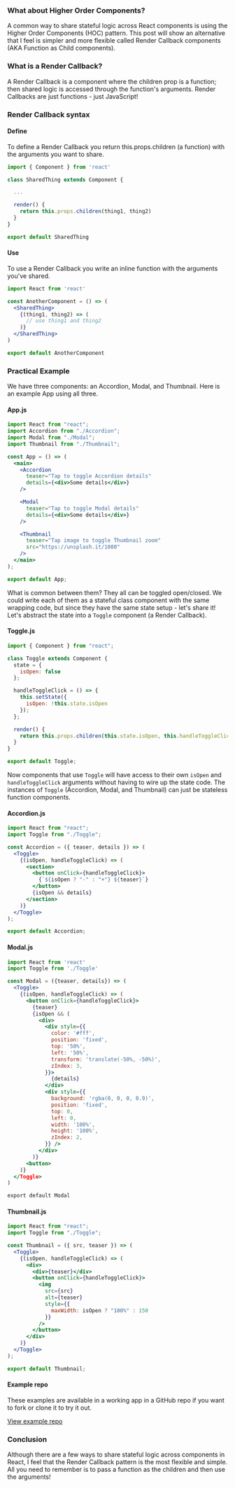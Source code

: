 ### What about Higher Order Components?

A common way to share stateful logic across React components is using the Higher Order Components (HOC) pattern. This post will show an alternative that I feel is simpler and more flexible called Render Callback components (AKA Function as Child components).

### What is a Render Callback?

A Render Callback is a component where the children prop is a function; then shared logic is accessed through the function's arguments. Render Callbacks are just functions - just JavaScript!

### Render Callback syntax

#### Define

To define a Render Callback you return this.props.children (a function) with the arguments you want to share.

```jsx
import { Component } from 'react'

class SharedThing extends Component {

  ...

  render() {
    return this.props.children(thing1, thing2)
  }
}

export default SharedThing
```

#### Use

To use a Render Callback you write an inline function with the arguments you've shared.

```jsx
import React from 'react'

const AnotherComponent = () => (
  <SharedThing>
    {(thing1, thing2) => (
      // use thing1 and thing2
    )}
  </SharedThing>
)

export default AnotherComponent
```

### Practical Example

We have three components: an Accordion, Modal, and Thumbnail. Here is an example App using all three.

#### App.js

```jsx
import React from "react";
import Accordion from "./Accordion";
import Modal from "./Modal";
import Thumbnail from "./Thumbnail";

const App = () => (
  <main>
    <Accordion
      teaser="Tap to toggle Accordion details"
      details={<div>Some details</div>}
    />

    <Modal
      teaser="Tap to toggle Modal details"
      details={<div>Some details</div>}
    />

    <Thumbnail
      teaser="Tap image to toggle Thumbnail zoom"
      src="https://unsplash.it/1000"
    />
  </main>
);

export default App;
```

What is common between them? They all can be toggled open/closed. We could write each of them as a stateful class component with the same wrapping code, but since they have the same state setup - let's share it! Let's abstract the state into a `Toggle` component (a Render Callback).

#### Toggle.js

```jsx
import { Component } from "react";

class Toggle extends Component {
  state = {
    isOpen: false
  };

  handleToggleClick = () => {
    this.setState({
      isOpen: !this.state.isOpen
    });
  };

  render() {
    return this.props.children(this.state.isOpen, this.handleToggleClick);
  }
}

export default Toggle;
```

Now components that use `Toggle` will have access to their own `isOpen` and `handleToggleClick` arguments without having to wire up the state code. The instances of `Toggle` (Accordion, Modal, and Thumbnail) can just be stateless function components.

#### Accordion.js

```jsx
import React from "react";
import Toggle from "./Toggle";

const Accordion = ({ teaser, details }) => (
  <Toggle>
    {(isOpen, handleToggleClick) => (
      <section>
        <button onClick={handleToggleClick}>
          {`${isOpen ? "-" : "+"} ${teaser}`}
        </button>
        {isOpen && details}
      </section>
    )}
  </Toggle>
);

export default Accordion;
```

#### Modal.js

```jsx
import React from 'react'
import Toggle from './Toggle'

const Modal = ({teaser, details}) => (
  <Toggle>
    {(isOpen, handleToggleClick) => (
      <button onClick={handleToggleClick}>
        {teaser}
        {isOpen && (
          <div>
            <div style={{
              color: '#fff',
              position: 'fixed',
              top: '50%',
              left: '50%',
              transform: 'translate(-50%, -50%)',
              zIndex: 3,
            }}>
              {details}
            </div>
            <div style={{
              background: 'rgba(0, 0, 0, 0.9)',
              position: 'fixed',
              top: 0,
              left: 0,
              width: '100%',
              height: '100%',
              zIndex: 2,
            }} />
          </div>
        )}
      <button>
    )}
  </Toggle>
)

export default Modal
```

#### Thumbnail.js

```jsx
import React from "react";
import Toggle from "./Toggle";

const Thumbnail = ({ src, teaser }) => (
  <Toggle>
    {(isOpen, handleToggleClick) => (
      <div>
        <div>{teaser}</div>
        <button onClick={handleToggleClick}>
          <img
            src={src}
            alt={teaser}
            style={{
              maxWidth: isOpen ? "100%" : 150
            }}
          />
        </button>
      </div>
    )}
  </Toggle>
);

export default Thumbnail;
```

#### Example repo

These examples are available in a working app in a GitHub repo if you want to fork or clone it to try it out.

[View example repo](https://github.com/trevordmiller/example-render-callback)

### Conclusion

Although there are a few ways to share stateful logic across components in React, I feel that the Render Callback pattern is the most flexible and simple. All you need to remember is to pass a function as the children and then use the arguments!
